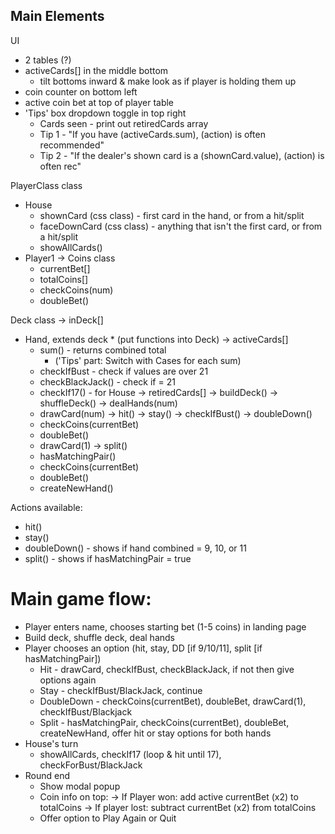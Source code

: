 ## Main Elements

UI
  - 2 tables (?)
  - activeCards[] in the middle bottom
    * tilt bottoms inward & make look as if player is holding them up
  - coin counter on bottom left
  - active coin bet at top of player table
  - 'Tips' box dropdown toggle in top right
    * Cards seen - print out retiredCards array
    * Tip 1 - "If you have (activeCards.sum), (action) is often recommended"
    * Tip 2 - "If the dealer's shown card is a (shownCard.value), (action) is often rec"


PlayerClass class
  - House
    * shownCard (css class) - first card in the hand, or from a hit/split
    * faceDownCard (css class) - anything that isn't the first card, or from a hit/split
    * showAllCards()
  - Player1
    -> Coins class
      * currentBet[]
      * totalCoins[]
      * checkCoins(num)
      * doubleBet()

Deck class
  -> inDeck[]
  - Hand, extends deck * (put functions into Deck)
    -> activeCards[]
      * sum() - returns combined total
        - ('Tips' part: Switch with Cases for each sum)
      * checkIfBust - check if values are over 21
      * checkBlackJack() - check if = 21
      * checkIf17() - for House
    -> retiredCards[]
    -> buildDeck()
    -> shuffleDeck()
    -> dealHands(num)
      - drawCard(num)
    -> hit()
    -> stay()
    -> checkIfBust()
    -> doubleDown()
      - checkCoins(currentBet)
      - doubleBet()
      - drawCard(1)
    -> split()
      - hasMatchingPair()
      - checkCoins(currentBet)
      - doubleBet()
      - createNewHand()


Actions available:
  - hit()
  - stay()
  - doubleDown() - shows if hand combined = 9, 10, or 11
  - split() - shows if hasMatchingPair = true

# Main game flow:
  - Player enters name, chooses starting bet (1-5 coins) in landing page
  - Build deck, shuffle deck, deal hands
  - Player chooses an option (hit, stay, DD [if 9/10/11], split [if hasMatchingPair])
    * Hit - drawCard, checkIfBust, checkBlackJack, if not then give options again
    * Stay - checkIfBust/BlackJack, continue
    * DoubleDown - checkCoins(currentBet), doubleBet, drawCard(1), checkIfBust/Blackjack
    * Split - hasMatchingPair, checkCoins(currentBet), doubleBet, createNewHand, offer hit or stay options for both hands
  - House's turn
    * showAllCards, checkIf17 (loop & hit until 17), checkForBust/BlackJack
  - Round end
    * Show modal popup
    * Coin info on top:
      -> If Player won: add active currentBet (x2) to totalCoins
      -> If player lost: subtract currentBet (x2) from totalCoins
    * Offer option to Play Again or Quit
